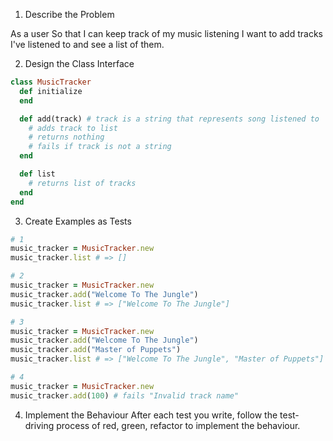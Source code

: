 1. Describe the Problem

As a user
So that I can keep track of my music listening
I want to add tracks I've listened to and see a list of them.

2. Design the Class Interface
```ruby
class MusicTracker
  def initialize
  end

  def add(track) # track is a string that represents song listened to
    # adds track to list
    # returns nothing
    # fails if track is not a string
  end

  def list
    # returns list of tracks
  end
end
```
3. Create Examples as Tests
```ruby
# 1
music_tracker = MusicTracker.new
music_tracker.list # => []

# 2
music_tracker = MusicTracker.new
music_tracker.add("Welcome To The Jungle")
music_tracker.list # => ["Welcome To The Jungle"]

# 3
music_tracker = MusicTracker.new
music_tracker.add("Welcome To The Jungle")
music_tracker.add("Master of Puppets")
music_tracker.list # => ["Welcome To The Jungle", "Master of Puppets"]

# 4
music_tracker = MusicTracker.new
music_tracker.add(100) # fails "Invalid track name"
```

4. Implement the Behaviour
After each test you write, follow the test-driving process of red, green, refactor to implement the behaviour.